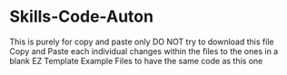 # Skills-Code-Auton
This is purely for copy and paste only
DO NOT try to download this file
Copy and Paste each individual changes within the files to the ones in a blank EZ Template Example Files to have the same code as this one
